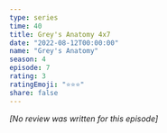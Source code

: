 ```yaml
---
type: series
time: 40
title: Grey's Anatomy 4x7
date: "2022-08-12T00:00:00"
name: "Grey's Anatomy"
season: 4
episode: 7
rating: 3
ratingEmoji: "⭐️⭐️⭐️"
share: false
---
```


*[No review was written for this episode]*